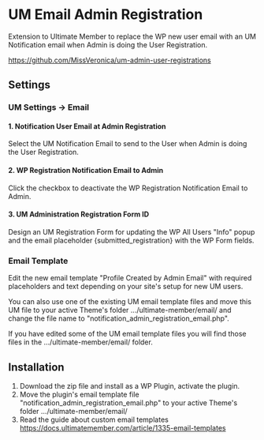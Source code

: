 # UM Email Admin Registration
Extension to Ultimate Member to replace the WP new user email with an UM Notification email when Admin is doing the User Registration.

https://github.com/MissVeronica/um-admin-user-registrations
## Settings
### UM Settings -> Email
#### 1. Notification User Email at Admin Registration
Select the UM Notification Email to send to the User when Admin is doing the User Registration.
#### 2. WP Registration Notification Email to Admin
Click the checkbox to deactivate the WP Registration Notification Email to Admin.
#### 3. UM Administration Registration Form ID
Design an UM Registration Form for updating the WP All Users "Info" popup and the email placeholder {submitted_registration} with the WP Form fields.
### Email Template
Edit the new email template "Profile Created by Admin Email" with required placeholders and text depending on your site's setup for new UM users. 

You can also use one of the existing UM email template files and move this UM file to your active Theme's folder .../ultimate-member/email/ and change the file name to  "notification_admin_registration_email.php". 

If you have edited some of the UM email template files you will find those files in the .../ultimate-member/email/ folder.
## Installation
1. Download the zip file and install as a WP Plugin, activate the plugin.
2. Move the plugin's email template file "notification_admin_registration_email.php" to your active Theme's folder .../ultimate-member/email/
3. Read the guide about custom email templates https://docs.ultimatemember.com/article/1335-email-templates
